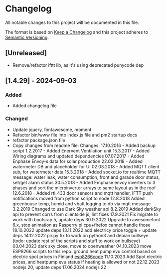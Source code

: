 # Changelog
All notable changes to this project will be documented in this file.

The format is based on [Keep a Changelog](http://keepachangelog.com/en/1.0.0/)
and this project adheres to [Semantic Versioning](http://semver.org/spec/v2.0.0.html).

## [Unreleased]
- Remove/refactor ifttt lib, as it's using deprecated punycode dep

## [1.4.29] - 2024-09-03
### Added
- Added changelog file
### Changed
- Update jquery, fontawesome, moment
- Refactor bin/www file into index.js file and pm2 startup docs
- refactor package.json file
- Copy changes from readme file:
    Changes:
    17.10.2016 - Added backup script
    1.2.2017 - Added Enervent Ventilation unit
    15.3.2017 - Added Wiring diagrams and updated dependencies
    07.07.2017 - Added Enphase Envoy-s data for solar production
    22.02.2018 - Added watermeter DB and placeholder for UI
    02.03.2018 - Added MQTT client sub, for watermeter data
    15.3.2018 - Added socket.io for realtime MQTT message: water leak, water consumption, front and garade door status, set/get alarm status
    30.5.2018 - Added Emphase envoy inverters to 3 phases and sort the microinverter arrays to same layout as in the roof
    12.6.2018 - Added rtl_433 door sensors and mqtt handler, IFTT push notifications moved from python script to node
    12.8.2018 Added greenhouse temp, humid and vbatt logging to db via mqtt message
    3.2.2019 Changed to use Dark Sky weather api
    8.2.2019 Added darkSky api to prevent corrs from clientside js, lint fixes
    17.9.2021 Fix migrate to work with bootsrap 5, update deps
    30.9.2022 Upgrade to awesomefont 6.x, stop animation as Rasperry pi cpu+firefox cannot handle those
    18.10.2022 update deps
    13.11.2022 add electricy price toggle + update deps
    14.12.2022 pir.py fix to work on python3 and debian bullseye. (todo: update rest of the scripts and stuff to work on bullseye)
    03.04.2023 dark sky close, move to openweather
    04.10.2023 move ESP8266 scripts to this repo. ground heat pump evu control based on electric spot prices in
    Finland
    [esp8266code](_iot_devices/esp8266/README.md)
    11.10.2023 Add Spot electric prices, and heatpump evu status if heating is allowed or not
    22.12.2023 nodejs 20, update deps
    17.06.2024 nodejs 22
